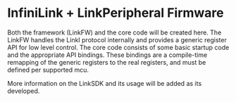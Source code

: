 # InfiniLink + LinkPeripheral Firmware

Both the framework (LinkFW) and the core code will be created here.  The LinkFW 
handles the LinkI protocol internally and provides a generic register API for
low level control.  The core code consists of some basic startup code and the
appropriate API bindings.  These bindings are a compile-time remapping of the
generic registers to the real registers, and must be defined per supported mcu.

More information on the LinkSDK and its usage will be added as its developed.
